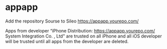 # appapp
Add the repository Sourse to Sileo 
https://appapp.yourepo.com/ 

Apps from developer “iPhone Distribution: https://appapp.yourepo.com/ System Integration Co. , Ltd" are trusted on all iPhone and all iOS developer will be trusted until all apps from the developer are deleted.
